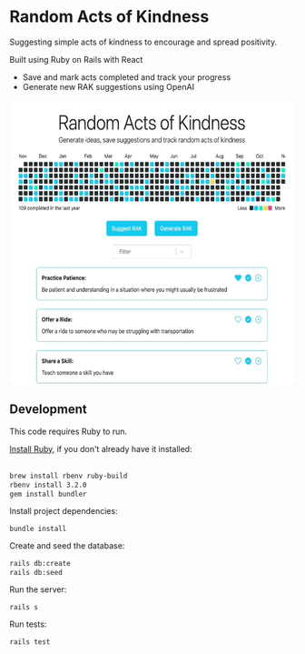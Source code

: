 # Random Acts of Kindness

Suggesting simple acts of kindness to encourage and spread positivity.

Built using Ruby on Rails with React

- Save and mark acts completed and track your progress
- Generate new RAK suggestions using OpenAI

<img src="./rak.gif" alt="gif" height="500">

## Development

This code requires Ruby to run.

[Install Ruby](https://www.ruby-lang.org/en/documentation/installation/), if you don't already have it installed:

```

brew install rbenv ruby-build
rbenv install 3.2.0
gem install bundler

```

Install project dependencies:

```
bundle install
```

Create and seed the database:

```
rails db:create
rails db:seed
```

Run the server:

```
rails s
```

Run tests:

```
rails test
```
